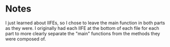 # Notes

I just learned about IIFEs, so I chose to leave the main function in both parts as they were. I originally had each IIFE at the bottom of each file for each part to more clearly separate the "main" functions from the methods they were composed of.